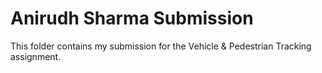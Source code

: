 # Anirudh Sharma Submission
This folder contains my submission for the Vehicle & Pedestrian Tracking assignment.

